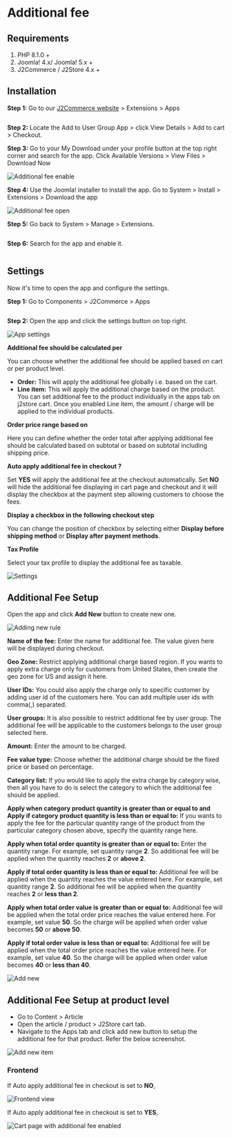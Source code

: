 # Additional fee

## Requirements <a href="#requirements" id="requirements"></a>

1. PHP 8.1.0 +
2. Joomla! 4.x/ Joomla! 5.x +
3. J2Commerce / J2Store 4.x +

## Installation <a href="#installation" id="installation"></a>

**Step 1:** Go to our [J2Commerce website](https://www.j2commerce.com/) > Extensions > Apps

<figure><img src="../.gitbook/assets/additional-fees-1.webp" alt=""><figcaption></figcaption></figure>

**Step 2:** Locate the Add to User Group App > click View Details > Add to cart > Checkout.&#x20;

**Step 3:** Go to your My Download under your profile button at the top right corner and search for the app. Click Available Versions > View Files > Download Now

![Additional fee enable](../.gitbook/assets/additional-fees-2.webp)

**Step 4:** Use the Joomla! installer to install the app. Go to System > Install > Extensions > Download the app

![Additional fee open](<../.gitbook/assets/user-group-3 (11).webp>)

**Step 5:** Go back to System > Manage > Extensions.

<figure><img src="../.gitbook/assets/user-group-5 (11).webp" alt=""><figcaption></figcaption></figure>

**Step 6:** Search for the app and enable it.

<figure><img src="../.gitbook/assets/additional-fees-3.webp" alt=""><figcaption></figcaption></figure>

## Settings <a href="#settings" id="settings"></a>

Now it's time to open the app and configure the settings.&#x20;

**Step 1:** Go to Components > J2Commerce > Apps&#x20;

<figure><img src="../.gitbook/assets/additional-fees-4.webp" alt=""><figcaption></figcaption></figure>

**Step 2:** Open the app and click the settings button on top right.

![App settings](../.gitbook/assets/additional-fees-5.webp)

**Additional fee should be calculated per**

You can choose whether the additional fee should be applied based on cart or per product level.

* **Order:** This will apply the additional fee globally i.e. based on the cart.
* **Line item:** This will apply the additional charge based on the product. You can set additional fee to the product individually in the apps tab on j2store cart. Once you enabled Line item, the amount / charge will be applied to the individual products.

**Order price range based on**

Here you can define whether the order total after applying additional fee should be calculated based on subtotal or based on subtotal including shipping price.

**Auto apply additional fee in checkout ?**

Set **YES** will apply the additional fee at the checkout automatically. Set **NO** will hide the additional fee displaying in cart page and checkout and it will display the checkbox at the payment step allowing customers to choose the fees.

**Display a checkbox in the following checkout step**

You can change the position of checkbox by selecting either **Display before shipping method** or **Display after payment methods**.

**Tax Profile**

Select your tax profile to display the additional fee as taxable.

![Settings](../.gitbook/assets/additional-fees-6.webp)

## Additional Fee Setup <a href="#additional-fee-setup" id="additional-fee-setup"></a>

Open the app and click **Add New** button to create new one.

![Adding new rule](../.gitbook/assets/additional-fees-7.webp)

**Name of the fee:** Enter the name for additional fee. The value given here will be displayed during checkout.

**Geo Zone:** Restrict applying additional charge based region. If you wants to apply extra charge only for customers from United States, then create the geo zone for US and assign it here.

**User IDs:** You could also apply the charge only to specific customer by adding user id of the customers here. You can add multiple user ids with comma(,) separated.

**User groups:** It is also possible to restrict additional fee by user group. The additional fee will be applicable to the customers belongs to the user group selected here.

**Amount:** Enter the amount to be charged.

**Fee value type:** Choose whether the additional charge should be the fixed price or based on percentage.

**Category list:** If you would like to apply the extra charge by category wise, then all you have to do is select the category to which the additional fee should be applied.

**Apply when category product quantity is greater than or equal to and Apply if category product quantity is less than or equal to:** If you wants to apply the fee for the particular quantity range of the product from the particular category chosen above, specify the quantity range here.

**Apply when total order quantity is greater than or equal to:** Enter the quantity range. For example, set quantity range **2**. So additional fee will be applied when the quantity reaches **2** or **above 2**.

**Apply if total order quantity is less than or equal to:** Additional fee will be applied when the quantity reaches the value entered here. For example, set quantity range **2**. So additional fee will be applied when the quantity reaches **2** or **less than 2**.

**Apply when total order value is greater than or equal to:** Additional fee will be applied when the total order price reaches the value entered here. For example, set value **50**. So the charge will be applied when order value becomes **50** or **above 50**.

**Apply if total order value is less than or equal to:** Additional fee will be applied when the total order price reaches the value entered here. For example, set value **40**. So the charge will be applied when order value becomes **40** or **less than 40**.

![Add new ](../.gitbook/assets/additional-fees-8.webp)

## Additional Fee Setup at product level <a href="#additional-fee-setup-at-product-level" id="additional-fee-setup-at-product-level"></a>

* Go to Content > Article
* Open the article / product > J2Store cart tab.
* Navigate to the Apps tab and click add new button to setup the additional fee for that product. Refer the below screenshot.

![Add new item](https://raw.githubusercontent.com/j2store/doc-images/master/apps/additional-fee/addfee_lineitem.png)

### Frontend <a href="#frontend" id="frontend"></a>

If Auto apply additional fee in checkout is set to **NO**,

![Frontend view](https://raw.githubusercontent.com/j2store/doc-images/master/apps/additional-fee/addfee_frontview.png)

If Auto apply additional fee in checkout is set to **YES**,

![Cart page with additional fee enabled](https://raw.githubusercontent.com/j2store/doc-images/master/apps/additional-fee/addfee_front_cart.png)
